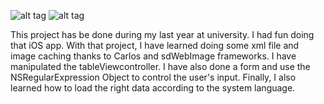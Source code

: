 ![alt tag](https://github.com/sofianeOuafir/iOSSwiftUniProject4/blob/master/iosProjectUni4-home.png?raw=true)
![alt tag](https://github.com/sofianeOuafir/iOSSwiftUniProject4/blob/master/iosProjectUni4-form.png?raw=true)</br>

This project has be done during my last year at university. I had fun doing that iOS app.
With that project, I have learned doing some xml file and image caching thanks to Carlos and sdWebImage frameworks.
I have manipulated the tableViewcontroller. I have also done a form and use the NSRegularExpression Object to control the user's input.
Finally, I also learned how to load the right data according to the system language.

